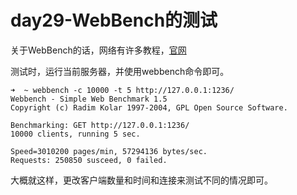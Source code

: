 # day29-WebBench的测试

关于WebBench的话，网络有许多教程，[官网](http://home.tiscali.cz/~cz210552/webbench.html)

测试时，运行当前服务器，并使用webbench命令即可。

```shell
➜  ~ webbench -c 10000 -t 5 http://127.0.0.1:1236/
Webbench - Simple Web Benchmark 1.5
Copyright (c) Radim Kolar 1997-2004, GPL Open Source Software.

Benchmarking: GET http://127.0.0.1:1236/
10000 clients, running 5 sec.

Speed=3010200 pages/min, 57294136 bytes/sec.
Requests: 250850 susceed, 0 failed.
```

大概就这样，更改客户端数量和时间和连接来测试不同的情况即可。